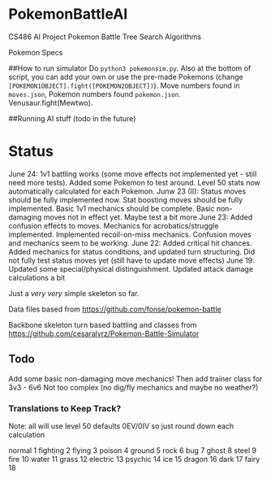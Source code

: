 # PokemonBattleAI
CS486 AI Project Pokemon Battle Tree Search Algorithms 

Pokemon Specs

##How to run simulator
Do `python3 pokemonsim.py`. Also at the bottom of script, you can add your own or use the pre-made Pokemons (change `[POKEMON1OBJECT].fight([POKEMON2OBJECT])`).
Move numbers found in `moves.json`, Pokemon numbers found `pokemon.json`. Venusaur.fight(Mewtwo).


##Running AI stuff
(todo in the future)

# Status
June 24: 1v1 battling works (some move effects not implemented yet - still need more tests). Added some Pokemon to test around. Level 50 stats now automatically calculated for each Pokemon. 
Junw 23 (II): Status moves should be fully implemented now. Stat boosting moves should be fully implemented. Basic 1v1 mechanics should be complete. Basic non-damaging moves not in effect yet. Maybe test a bit more
June 23: Added confusion effects to moves. Mechanics for acrobatics/struggle implemented. Implemented recoil-on-miss mechanics. Confusion moves and mechanics seem to be working.
June 22: Added critical hit chances. Added mechanics for status conditions, and updated turn structuring. Did not fully test status moves yet (still have to update move effects)
June 19: Updated some special/physical distinguishment. Updated attack damage calculations a bit

Just a *very very* simple skeleton so far. 

Data files based from https://github.com/fonse/pokemon-battle

Backbone skeleton turn based battling and classes from https://github.com/cesaralvrz/Pokemon-Battle-Simulator

## Todo
Add some basic non-damaging move mechanics!
Then add trainer class for 3v3 - 6v6
Not too complex (no dig/fly mechanics and maybe no weather?)


### Translations to Keep Track?
Note: all will use level 50 defaults 0EV/0IV so just round down each calculation

normal 1
fighting 2
flying 3
poison 4
ground 5
rock 6
bug 7
ghost 8
steel 9
fire 10
water 11
grass 12
electric 13
psychic 14
ice 15
dragon 16
dark 17
fairy 18